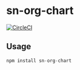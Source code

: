 # sn-org-chart
[![CircleCI](https://circleci.com/gh/qlik-oss/sn-org-chart.svg?style=svg)](https://circleci.com/gh/qlik-oss/sn-org-chart)

## Usage

```js
npm install sn-org-chart
```
